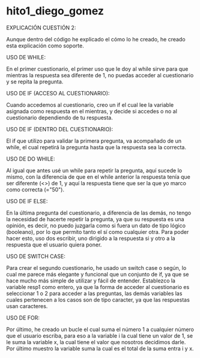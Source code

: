 # hito1_diego_gomez
EXPLICACIÓN CUESTIÓN 2:

Aunque dentro del código he explicado el cómo lo he creado, he creado esta explicación como soporte.

USO DE WHILE:

En el primer cuestionario, el primer uso que le doy al while sirve para que mientras la respuesta sea diferente de 1, no puedas acceder al cuestionario y se repita la pregunta.

USO DE IF (ACCESO AL CUESTIONARIO):

Cuando accedemos al cuestionario, creo un if el cual lee la variable asignada como respuesta en el mientras, y decide si accedes o no al cuestionario dependiendo de tu respuesta.

USO DE IF (DENTRO DEL CUESTIONARIO):

El if que utilizo para validar la primera pregunta, va acompañado de un while, el cual repetirá la pregunta hasta que la respuesta sea la correcta.

USO DE DO WHILE:

Al igual que antes usé un while para repetir la pregunta, aquí sucede lo mismo, con la diferencia de que en el while anterior la respuesta tenía que ser diferente (<>) de 1, y aquí la respuesta tiene que ser la que yo marco como correcta (="50").

USO DE IF ELSE:

En la última pregunta del cuestionario, a diferencia de las demás, no tengo la necesidad de hacerte repetir la pregunta, ya que su respuesta es una opinión, es decir, no puedo juzgarla como si fuera un dato de tipo lógico (booleano), por lo que permito tanto el sí como cualquier otra. Para poder hacer esto, uso dos escribir, uno dirigido a la respuesta si y otro a la respuesta que el usuario quiera poner.

USO DE SWITCH CASE:

Para crear el segundo cuestionario, he usado un switch case o según, lo cual me parece más elegante y funcional que un conjunto de if, ya que se hace mucho más simple de utilizar y fácil de entender. Establezco la variable resp1 como entero, ya que la forma de acceder al cuestionario es seleccionar 1 o 2 para acceder a las preguntas, las demás variables las cuales pertenecen a los casos son de tipo caracter, ya que las respuestas usan caracteres.

USO DE FOR:

Por último, he creado un bucle el cual suma el número 1 a cualquier número que el usuario escriba, para eso a la variable i la cual tiene un valor de 1, se le suma la variable x, la cual tiene el valor que nosotros decidimos darle. Por último muestro la variable suma la cual es el total de la suma entra i y x.

